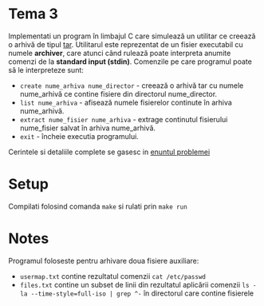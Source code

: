 # Tema 3
Implementati un program în limbajul C care simulează un utilitar ce creează o arhivă de tipul [tar](https://www.fileformat.info/format/tar/corion.htm). Utilitarul
este reprezentat de un fisier executabil cu numele **archiver**, care atunci când rulează poate interpreta anumite
comenzi de la **standard input (stdin)**. Comenzile pe care programul poate să le interpreteze sunt:

* `create nume_arhiva nume_director` - creează o arhivă tar cu numele nume_arhivă ce contine fisiere din directorul nume_director.
* `list nume_arhiva` - afisează numele fisierelor continute în arhiva nume_arhivă.
* `extract nume_fisier nume_arhiva` - extrage continutul fisierului nume_fisier salvat în arhiva nume_arhivă.
* `exit` - încheie executia programului.

Cerintele si detaliile complete se gasesc in [enuntul problemei](https://github.com/btudorache/tar-archiver/blob/master/Programare_2019___Tema_3.pdf)

# Setup
Compilati folosind comanda `make` si rulati prin `make run`

# Notes
Programul foloseste pentru arhivare doua fisiere auxiliare:

* `usermap.txt` contine rezultatul comenzii `cat /etc/passwd`
* `files.txt` contine un subset de linii din rezultatul
aplicării comenzii `ls -la --time-style=full-iso | grep ^-` în directorul care contine fisierele